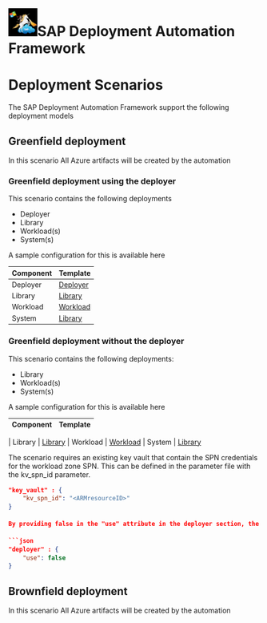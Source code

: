 # ![SAP Deployment Automation Framework](../assets/images/UnicornSAPBlack64x64.png)**SAP Deployment Automation Framework** #

# Deployment Scenarios #

The SAP Deployment Automation Framework support the following deployment models

## Greenfield deployment ##

In this scenario All Azure artifacts will be created by the automation

### Greenfield deployment using the deployer ###

This scenario contains the following deployments

- Deployer
- Library
- Workload(s)
- System(s)

A sample configuration for this is available here

| Component                | Template |
| :------------------------|  :----------------------------------------------------------------------- |
| Deployer  | [Deployer](./WORKSPACES/DEPLOYMENT-ORCHESTRATION/DEPLOYER/MGMT-WEEU-DEP00-INFRASTRUCTURE/MGMT-WEEU-DEP00-INFRASTRUCTURE.json)
| Library  | [Library](./WORKSPACES/DEPLOYMENT-ORCHESTRATION/LIBRARY/MGMT-WEEU-SAP_LIBRARY/MGMT-WEEU-SAP_LIBRARY.json)
| Workload  | [Workload](./WORKSPACES//DEPLOYMENT-ORCHESTRATION/LANDSCAPE/DEV-WEEU-SAP01-INFRASTRUCTURE/DEV-WEEU-SAP01-INFRASTRUCTURE.json)
| System  | [Library](./WORKSPACES/DEPLOYMENT-ORCHESTRATION/SYSTEM/DEV-WEEU-SAP01-ZZZ/DEV-WEEU-SAP01-ZZZ.json)

### Greenfield deployment without the deployer ###

This scenario contains the following deployments:

- Library
- Workload(s)
- System(s)

A sample configuration for this is available here

| Component                | Template |
| :------------------------|  :----------------------------------------------------------------------- |

| Library  | [Library](./WORKSPACES/DEPLOYMENT-ORCHESTRATION/LIBRARY/MGMT-WEEU-SAP_LIBRARY/MGMT-WEEU-SAP_LIBRARY.json)
| Workload  | [Workload](./WORKSPACES//DEPLOYMENT-ORCHESTRATION/LANDSCAPE/DEV-WEEU-SAP01-INFRASTRUCTURE/DEV-WEEU-SAP01-INFRASTRUCTURE.json)
| System  | [Library](./WORKSPACES/DEPLOYMENT-ORCHESTRATION/SYSTEM/DEV-WEEU-SAP01-ZZZ/DEV-WEEU-SAP01-ZZZ.json)

The scenario requires an existing key vault that contain the SPN credentials for the workload zone SPN. This can be defined in the parameter file with the kv_spn_id parameter.

```json
"key_vault" : {
    "kv_spn_id": "<ARMresourceID>"
} 

By providing false in the "use" attribute in the deployer section, the automation will not use the information from the deployer state file.

```json
"deployer" : {
    "use": false
} 
```


## Brownfield deployment ##

In this scenario All Azure artifacts will be created by the automation
